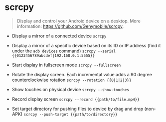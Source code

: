 # scrcpy
> Display and control your Android device on a desktop.
> More information: <https://github.com/Genymobile/scrcpy>.

- Display a mirror of a connected device
`scrcpy`

- Display a mirror of a specific device based on its ID or IP address (find it under the `adb devices` command)
`scrcpy --serial {{0123456789abcdef|192.168.0.1:5555}}`

- Start display in fullscreen mode
`scrcpy --fullscreen`

- Rotate the display screen. Each incremental value adds a 90 degree counterclockwise rotation
`scrcpy --rotation {{0|1|2|3}}`

- Show touches on physical device
`scrcpy --show-touches`

- Record display screen
`scrcpy --record {{path/to/file.mp4}}`

- Set target directory for pushing files to device by drag and drop (non-APK)
`scrcpy --push-target {{path/to/directory}}`
